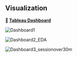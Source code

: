 ## Visualization

**🎨 [Tableau Dashboard](https://prod-apnortheast-a.online.tableau.com/#/site/teamsparta/views/_17098631637370/_B01)**
</br>

![Dashboard1](https://github.com/gabrietofu/B01_Data_Quality_Check/assets/152258170/21f12e34-f064-4f04-a5b8-884ac5e6f902)
</br>

![Dashboard2_EDA](https://github.com/gabrietofu/B01_Data_Quality_Check/assets/152258170/c15fbb69-0b39-4965-bffb-9ac5b7a81f64)
</br>

![Dashboard3_sessionover30m](https://github.com/gabrietofu/B01_Data_Quality_Check/assets/152258170/16f25b6f-6015-4d8f-8971-0c2d7da544df)
</br>
